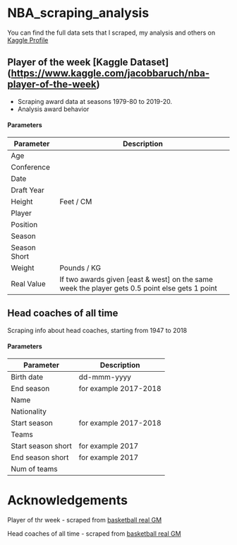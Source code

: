 # NBA_scraping_analysis
You can find the full data sets that I scraped, my analysis and others on [Kaggle Profile](https://www.kaggle.com/jacobbaruch)

## Player of the week [Kaggle Dataset] (https://www.kaggle.com/jacobbaruch/nba-player-of-the-week)
* Scraping award data at seasons 1979-80 to 2019-20.
* Analysis award behavior
#### Parameters

 | Parameter |	Description	|
 | --- | --- |
 | Age| |
 | Conference | |
 | Date | |
 | Draft Year | |
 | Height | Feet / CM |
 | Player | |
 | Position | |
 | Season | |
 | Season Short | |
 | Weight | Pounds / KG|
 | Real Value | If two awards given [east & west] on the same week the player gets 0.5 point else gets 1 point |

## Head coaches of all time
Scraping info about head coaches, starting from 1947 to 2018

#### Parameters

 | Parameter |	Description	|
 | --- | --- |
 | Birth date| dd-mmm-yyyy|
 | End season | for example 2017-2018 |
 | Name | |
 | Nationality | |
 | Start season | for example 2017-2018|
 | Teams | |
 | Start season short | for example 2017|
 | End season short | for example 2017|
 | Num of teams | |
 
# Acknowledgements

Player of thr week - scraped from [basketball real GM](https://basketball.realgm.com/)

Head coaches of all time - scraped from [basketball real GM](https://basketball.realgm.com/nba/staff-members/20/Head-Coach/Historical)
